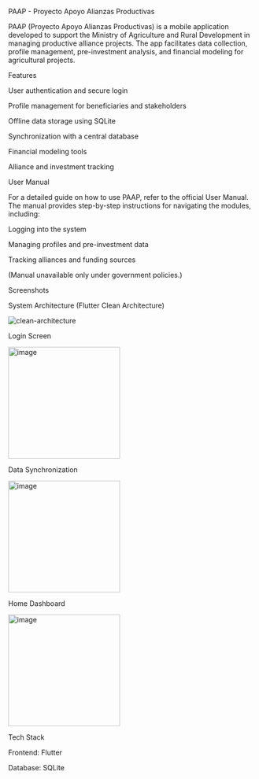 PAAP - Proyecto Apoyo Alianzas Productivas

PAAP (Proyecto Apoyo Alianzas Productivas) is a mobile application developed to support the Ministry of Agriculture and Rural Development in managing productive alliance projects. The app facilitates data collection, profile management, pre-investment analysis, and financial modeling for agricultural projects.

Features

User authentication and secure login

Profile management for beneficiaries and stakeholders

Offline data storage using SQLite

Synchronization with a central database

Financial modeling tools

Alliance and investment tracking

User Manual

For a detailed guide on how to use PAAP, refer to the official User Manual. The manual provides step-by-step instructions for navigating the modules, including:

Logging into the system

Managing profiles and pre-investment data

Tracking alliances and funding sources

(Manual unavailable only under government policies.)

Screenshots

System Architecture (Flutter Clean Architecture)

![clean-architecture](https://github.com/user-attachments/assets/4345256d-61fe-4525-86ce-fb0a1e7e7a48)

Login Screen

<img width="227" alt="image" src="https://github.com/user-attachments/assets/69b3b349-f0d0-4952-83b0-b531c1a77364" />

Data Synchronization

<img width="227" alt="image" src="https://github.com/user-attachments/assets/d04ae7d0-0933-4365-a614-fb4dd218af9c" />

Home Dashboard

<img width="227" alt="image" src="https://github.com/user-attachments/assets/932c3c0b-02b2-4deb-a0dd-96b7bbd2380c" />

Tech Stack

Frontend: Flutter

Database: SQLite
